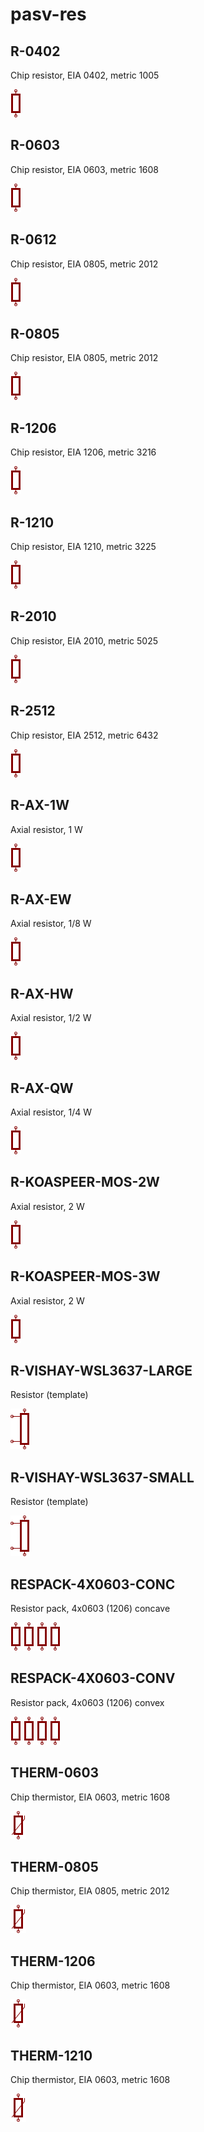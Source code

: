 # pasv-res

## R-0402
Chip resistor, EIA 0402, metric 1005

![R-0402__1__1](/images/pasv-res__R-0402__1__1.png?raw=true) 

## R-0603
Chip resistor, EIA 0603, metric 1608

![R-0603__1__1](/images/pasv-res__R-0402__1__1.png?raw=true) 

## R-0612
Chip resistor, EIA 0805, metric 2012

![R-0612__1__1](/images/pasv-res__R-0402__1__1.png?raw=true) 

## R-0805
Chip resistor, EIA 0805, metric 2012

![R-0805__1__1](/images/pasv-res__R-0402__1__1.png?raw=true) 

## R-1206
Chip resistor, EIA 1206, metric 3216

![R-1206__1__1](/images/pasv-res__R-0402__1__1.png?raw=true) 

## R-1210
Chip resistor, EIA 1210, metric 3225

![R-1210__1__1](/images/pasv-res__R-0402__1__1.png?raw=true) 

## R-2010
Chip resistor, EIA 2010, metric 5025

![R-2010__1__1](/images/pasv-res__R-0402__1__1.png?raw=true) 

## R-2512
Chip resistor, EIA 2512, metric 6432

![R-2512__1__1](/images/pasv-res__R-0402__1__1.png?raw=true) 

## R-AX-1W
Axial resistor, 1 W

![R-AX-1W__1__1](/images/pasv-res__R-0402__1__1.png?raw=true) 

## R-AX-EW
Axial resistor, 1/8 W

![R-AX-EW__1__1](/images/pasv-res__R-0402__1__1.png?raw=true) 

## R-AX-HW
Axial resistor, 1/2 W

![R-AX-HW__1__1](/images/pasv-res__R-0402__1__1.png?raw=true) 

## R-AX-QW
Axial resistor, 1/4 W

![R-AX-QW__1__1](/images/pasv-res__R-0402__1__1.png?raw=true) 

## R-KOASPEER-MOS-2W
Axial resistor, 2 W

![R-KOASPEER-MOS-2W__1__1](/images/pasv-res__R-0402__1__1.png?raw=true) 

## R-KOASPEER-MOS-3W
Axial resistor, 2 W

![R-KOASPEER-MOS-3W__1__1](/images/pasv-res__R-0402__1__1.png?raw=true) 

## R-VISHAY-WSL3637-LARGE
Resistor (template)

![R-VISHAY-WSL3637-LARGE__1__1](/images/pasv-res__R-VISHAY-WSL3637-LARGE__1__1.png?raw=true) 

## R-VISHAY-WSL3637-SMALL
Resistor (template)

![R-VISHAY-WSL3637-SMALL__1__1](/images/pasv-res__R-VISHAY-WSL3637-LARGE__1__1.png?raw=true) 

## RESPACK-4X0603-CONC
Resistor pack, 4x0603 (1206) concave

![RESPACK-4X0603-CONC__1__1](/images/pasv-res__R-0402__1__1.png?raw=true) 
![RESPACK-4X0603-CONC__2__1](/images/pasv-res__R-0402__1__1.png?raw=true) 
![RESPACK-4X0603-CONC__3__1](/images/pasv-res__R-0402__1__1.png?raw=true) 
![RESPACK-4X0603-CONC__4__1](/images/pasv-res__R-0402__1__1.png?raw=true) 

## RESPACK-4X0603-CONV
Resistor pack, 4x0603 (1206) convex

![RESPACK-4X0603-CONV__1__1](/images/pasv-res__R-0402__1__1.png?raw=true) 
![RESPACK-4X0603-CONV__2__1](/images/pasv-res__R-0402__1__1.png?raw=true) 
![RESPACK-4X0603-CONV__3__1](/images/pasv-res__R-0402__1__1.png?raw=true) 
![RESPACK-4X0603-CONV__4__1](/images/pasv-res__R-0402__1__1.png?raw=true) 

## THERM-0603
Chip thermistor, EIA 0603, metric 1608

![THERM-0603__1__1](/images/pasv-res__THERM-0603__1__1.png?raw=true) 

## THERM-0805
Chip thermistor, EIA 0805, metric 2012

![THERM-0805__1__1](/images/pasv-res__THERM-0603__1__1.png?raw=true) 

## THERM-1206
Chip thermistor, EIA 0603, metric 1608

![THERM-1206__1__1](/images/pasv-res__THERM-0603__1__1.png?raw=true) 

## THERM-1210
Chip thermistor, EIA 0603, metric 1608

![THERM-1210__1__1](/images/pasv-res__THERM-0603__1__1.png?raw=true) 

